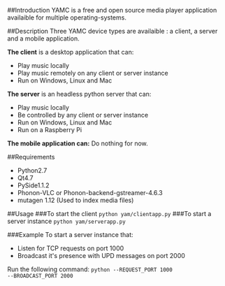 ##Introduction
YAMC is a free and open source media player application availaible for multiple operating-systems.

##Description
Three YAMC device types are availaible : a client, a server and a mobile application.

<b>The client</b> is a desktop application that can:

- Play music locally
- Play music remotely on any client or server instance
- Run on Windows, Linux and Mac

<b>The server</b> is an headless python server that can:

- Play music locally
- Be controlled by any client or server instance
- Run on Windows, Linux and Mac
- Run on a Raspberry Pi

**The mobile application can:**
 Do nothing for now.

##Requirements
- Python2.7
- Qt4.7
- PySide1.1.2
- Phonon-VLC or Phonon-backend-gstreamer-4.6.3
- mutagen 1.12 (Used to index media files)

##Usage
###To start the client
<code>python yam/clientapp.py</code>
###To start a server instance
<code>python yam/serverapp.py</code>

###Example
To start a server instance that:
- Listen for TCP requests on port 1000
- Broadcast it's presence with UPD messages on port 2000

Run the following command:
<code>python --REQUEST_PORT 1000 --BROADCAST_PORT 2000 </code>

